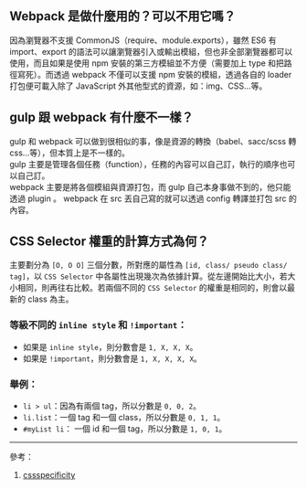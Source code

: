 ## Webpack 是做什麼用的？可以不用它嗎？

因為瀏覽器不支援 CommonJS（require、module.exports），雖然 ES6 有 import、export 的語法可以讓瀏覽器引入或輸出模組，但也非全部瀏覽器都可以使用，而且如果是使用 npm 安裝的第三方模組並不方便（需要加上 type 和把路徑寫死）。而透過 webpack 不僅可以支援 npm 安裝的模組，透過各自的 loader 打包便可載入除了 JavaScript 外其他型式的資源，如：img、CSS...等。  

## gulp 跟 webpack 有什麼不一樣？

gulp 和 webpack 可以做到很相似的事，像是資源的轉換（babel、sacc/scss 轉 css...等），但本質上是不一樣的。  
gulp 主要是管理各個任務（function），任務的內容可以自己訂，執行的順序也可以自己訂。  
webpack 主要是將各個模組與資源打包，而 gulp 自己本身事做不到的，他只能透過 plugin 。
webpack 在 src 丟自己寫的就可以透過 config 轉譯並打包 src 的內容。

## CSS Selector 權重的計算方式為何？

主要劃分為 `[O, O O]` 三個分數，所對應的屬性為 `[id, class/ pseudo class/ tag]`，以 `CSS Selector` 中各屬性出現幾次為依據計算。從左邊開始比大小，若大小相同，則再往右比較。若兩個不同的 `CSS Selector` 的權重是相同的，則會以最新的 class 為主。  

### 等級不同的 `inline style` 和 `!important`：  
* 如果是 `inline style`，則分數會是 `1, X, X, X`。  
* 如果是 `!important`，則分數會是 `1, X, X, X, X`。

### 舉例： 
* `li > ul`：因為有兩個 tag，所以分數是 `0, 0, 2`。
* `li.list`：一個 tag 和一個 class，所以分數是 `0, 1, 1`。
* `#myList li`： 一個 id 和一個 tag，所以分數是 `1, 0, 1`。

---

參考：
1. [cssspecificity](https://cssspecificity.com/)